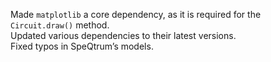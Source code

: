 Made `matplotlib` a core dependency, as it is required for the `Circuit.draw()` method.  
Updated various dependencies to their latest versions.  
Fixed typos in SpeQtrum’s models.
